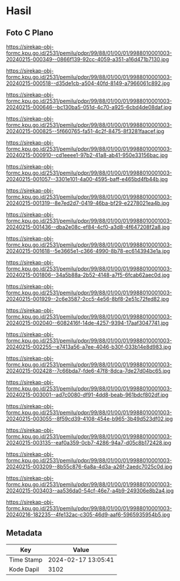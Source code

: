 # Hasil

## Foto C Plano

https://sirekap-obj-formc.kpu.go.id/2531/pemilu/pdpr/99/88/01/00/01/9988010001003-20240215-000349--0866f139-92cc-4059-a351-a16d471b7130.jpg

https://sirekap-obj-formc.kpu.go.id/2531/pemilu/pdpr/99/88/01/00/01/9988010001003-20240215-000518--d35de1cb-a504-40fd-8149-a7966061c892.jpg

https://sirekap-obj-formc.kpu.go.id/2531/pemilu/pdpr/99/88/01/00/01/9988010001003-20240215-000646--bc130ba5-051d-4c70-a925-6cbd4de08daf.jpg

https://sirekap-obj-formc.kpu.go.id/2531/pemilu/pdpr/99/88/01/00/01/9988010001003-20240215-000825--5f660765-fa51-4c2f-8475-8f3281faacef.jpg

https://sirekap-obj-formc.kpu.go.id/2531/pemilu/pdpr/99/88/01/00/01/9988010001003-20240215-000910--cd1eeee1-97b2-41a8-ab41-950e33156bac.jpg

https://sirekap-obj-formc.kpu.go.id/2531/pemilu/pdpr/99/88/01/00/01/9988010001003-20240215-001057--3301e101-4a00-4595-baff-e465bd4fb44b.jpg

https://sirekap-obj-formc.kpu.go.id/2531/pemilu/pdpr/99/88/01/00/01/9988010001003-20240215-001319--8e7ed2d7-0419-46ba-bf29-e2278021ea4b.jpg

https://sirekap-obj-formc.kpu.go.id/2531/pemilu/pdpr/99/88/01/00/01/9988010001003-20240215-001436--dba2e08c-ef84-4cf0-a3d8-4f647208f2a8.jpg

https://sirekap-obj-formc.kpu.go.id/2531/pemilu/pdpr/99/88/01/00/01/9988010001003-20240215-001618--5e3665e1-c366-4990-8b78-ec6143943e1a.jpg

https://sirekap-obj-formc.kpu.go.id/2531/pemilu/pdpr/99/88/01/00/01/9988010001003-20240215-001806--34a5b88a-2b52-4148-a7f5-6fcab62aec0d.jpg

https://sirekap-obj-formc.kpu.go.id/2531/pemilu/pdpr/99/88/01/00/01/9988010001003-20240215-001929--2c6e3587-2cc5-4e56-8bf8-2e51c72fed82.jpg

https://sirekap-obj-formc.kpu.go.id/2531/pemilu/pdpr/99/88/01/00/01/9988010001003-20240215-002040--6082416f-14de-4257-9394-17aaf3047741.jpg

https://sirekap-obj-formc.kpu.go.id/2531/pemilu/pdpr/99/88/01/00/01/9988010001003-20240215-002255--e7413a56-a7ee-4046-b30f-033b14e8d983.jpg

https://sirekap-obj-formc.kpu.go.id/2531/pemilu/pdpr/99/88/01/00/01/9988010001003-20240215-002428--7c66bda7-fde6-47f8-8dca-7de27d04bc65.jpg

https://sirekap-obj-formc.kpu.go.id/2531/pemilu/pdpr/99/88/01/00/01/9988010001003-20240215-003001--ad7c0080-df91-4dd8-beab-961bdcf802df.jpg

https://sirekap-obj-formc.kpu.go.id/2531/pemilu/pdpr/99/88/01/00/01/9988010001003-20240215-003055--8f59cd39-4108-454e-b965-3b49d523df02.jpg

https://sirekap-obj-formc.kpu.go.id/2531/pemilu/pdpr/99/88/01/00/01/9988010001003-20240215-003135--eaf0a359-0cb7-4286-94a7-d05c8b172428.jpg

https://sirekap-obj-formc.kpu.go.id/2531/pemilu/pdpr/99/88/01/00/01/9988010001003-20240215-003209--8b55c876-6a8a-4d3a-a26f-2aedc7025c0d.jpg

https://sirekap-obj-formc.kpu.go.id/2531/pemilu/pdpr/99/88/01/00/01/9988010001003-20240215-003403--aa536da0-54cf-46e7-a4b9-249306e8b2a4.jpg

https://sirekap-obj-formc.kpu.go.id/2531/pemilu/pdpr/99/88/01/00/01/9988010001003-20240216-182235--4fe132ac-c305-46d9-aaf6-5965935954b5.jpg


## Metadata

| Key        | Value               |
| ---------- | ------------------- |
| Time Stamp | 2024-02-17 13:05:41 |
| Kode Dapil | 3102                |



